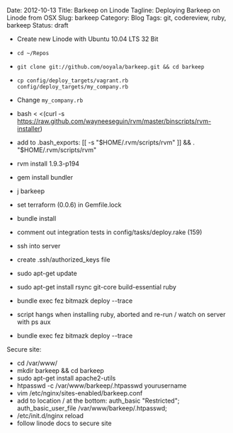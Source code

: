 Date: 2012-10-13
Title: Barkeep on Linode
Tagline: Deploying Barkeep on Linode from OSX
Slug: barkeep
Category: Blog
Tags: git, codereview, ruby, barkeep
Status: draft

* Create new Linode with Ubuntu 10.04 LTS 32 Bit
* `cd ~/Repos`
* `git clone git://github.com/ooyala/barkeep.git && cd barkeep`
* `cp config/deploy_targets/vagrant.rb config/deploy_targets/my_company.rb`
* Change `my_company.rb`

* bash < <(curl -s https://raw.github.com/wayneeseguin/rvm/master/binscripts/rvm-installer)
* add to .bash_exports: [[ -s "$HOME/.rvm/scripts/rvm" ]] && . "$HOME/.rvm/scripts/rvm"
* rvm install 1.9.3-p194
* gem install bundler
* j barkeep
* set terraform (0.0.6) in Gemfile.lock
* bundle install
* comment out integration tests in config/tasks/deploy.rake (159)

* ssh into server
* create .ssh/authorized_keys file
* sudo apt-get update
* sudo apt-get install rsync git-core build-essential ruby

* bundle exec fez bitmazk deploy --trace
* script hangs when installing ruby, aborted and re-run / watch on server with ps aux
* bundle exec fez bitmazk deploy --trace

Secure site:
* cd /var/www/
* mkdir barkeep && cd barkeep
* sudo apt-get install apache2-utils
* htpasswd -c /var/www/barkeep/.htpasswd yourusername
* vim /etc/nginx/sites-enabled/barkeep.conf
* add to location / at the bottom:
  auth_basic "Restricted";
  auth_basic_user_file /var/www/barkeep/.htpasswd;
* /etc/init.d/nginx reload
* follow linode docs to secure site
